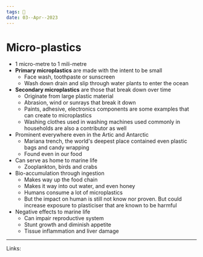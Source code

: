 ```yaml
---
tags: 🌱
date: 03--Apr--2023
---
```


# Micro-plastics

- 1 micro-metre to 1 mili-metre
- **Primary microplastics** are made with the intent to be small
    - Face wash, toothpaste or sunscreen
    - Wash down drain and slip through water plants to enter the ocean
- **Secondary microplastics** are those that break down over time
    - Originate from large plastic material
    - Abrasion, wind or sunrays that break it down
    - Paints, adhesive, electronics components are some examples that can create to microplastics
    - Washing clothes used in washing machines used commonly in households are also a contributor as well
- Prominent everywhere even in the Artic and Antarctic
    - Mariana trench, the world's deepest place contained even plastic bags and candy wrapping
    - Found even in our food
- Can serve as home to marine life
    - Zooplankton, birds and crabs
- Bio-accumulation through ingestion
    - Makes way up the food chain
    - Makes it way into out water, and even honey
    - Humans consume a lot of microplastics
    - But the impact on human is still not know nor proven. But could increase exposure to plasticiser that are known to be harmful
- Negative effects to marine life
    - Can impair reproductive system
    - Stunt growth and diminish appetite
    - Tissue inflammation and liver damage
---
Links: 